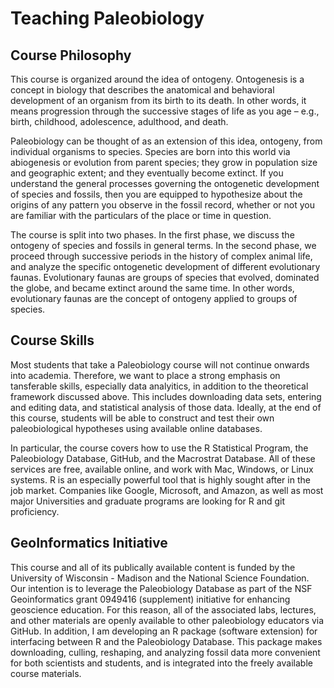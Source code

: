 # Teaching Paleobiology

## Course Philosophy
This course is organized around the idea of ontogeny. Ontogenesis is a concept in biology that describes the anatomical and behavioral development of an organism from its birth to its death. In other words, it means progression through the successive stages of life as you age – e.g., birth, childhood, adolescence, adulthood, and death.

Paleobiology can be thought of as an extension of this idea, ontogeny, from individual organisms to species. Species are born into this world via abiogenesis or evolution from parent species; they grow in population size and geographic extent; and they eventually become extinct. If you understand the general processes governing the ontogenetic development of species and fossils, then you are equipped to hypothesize about the origins of any pattern you observe in the fossil record, whether or not you are familiar with the particulars of the place or time in question.

The course is split into two phases. In the first phase, we discuss the ontogeny of species and fossils in general terms. In the second phase, we proceed through successive periods in the history of complex animal life, and analyze the specific ontogenetic development of different evolutionary faunas. Evolutionary faunas are groups of species that evolved, dominated the globe, and became extinct around the same time. In other words, evolutionary faunas are the concept of ontogeny applied to groups of species.

## Course Skills
Most students that take a Paleobiology course will not continue onwards into academia. Therefore, we want to place a strong emphasis on tansferable skills, especially data analyitics, in addition to the theoretical framework discussed above. This includes downloading data sets, entering and editing data, and statistical analysis of those data. Ideally, at the end of this course, students will be able to construct and test their own paleobiological hypotheses using available online databases.

In particular, the course covers how to use the R Statistical Program, the Paleobiology Database, GitHub, and the Macrostrat Database. All of these services are free, available online, and work with Mac, Windows, or Linux systems. R is an especially powerful tool that is highly sought after in the job market. Companies like Google, Microsoft, and Amazon, as well as most major Universities and graduate programs are looking for R and git proficiency.

## GeoInformatics Initiative
This course and all of its publically available content is funded by the University of Wisconsin - Madison and the National Science Foundation. Our intention is to leverage the Paleobiology Database as part of the NSF Geoinformatics grant 0949416 (supplement) initiative for enhancing geoscience education. For this reason, all of the associated labs, lectures, and other materials are openly available to other paleobiology educators via GitHub. In addition, I am developing an R package (software extension) for interfacing between R and the Paleobiology Database. This package makes downloading, culling, reshaping, and analyzing fossil data more convenient for both scientists and students, and is integrated into the freely available course materials.
